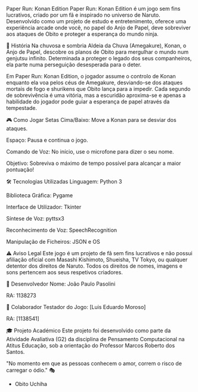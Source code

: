 Paper Run: Konan Edition
Paper Run: Konan Edition é um jogo sem fins lucrativos, criado por um fã e inspirado no universo de Naruto. Desenvolvido como um projeto de estudo e entretenimento, oferece uma experiência arcade onde você, no papel do Anjo de Papel, deve sobreviver aos ataques de Obito e proteger a esperança do mundo ninja.

📜 História
Na chuvosa e sombria Aldeia da Chuva (Amegakure), Konan, o Anjo de Papel, descobre os planos de Obito para mergulhar o mundo num genjutsu infinito. Determinada a proteger o legado dos seus companheiros, ela parte numa perseguição desesperada para o deter.

Em Paper Run: Konan Edition, o jogador assume o controlo de Konan enquanto ela voa pelos céus de Amegakure, desviando-se dos ataques mortais de fogo e shurikens que Obito lança para a impedir. Cada segundo de sobrevivência é uma vitória, mas a escuridão aproxima-se e apenas a habilidade do jogador pode guiar a esperança de papel através da tempestade.

🎮 Como Jogar
Setas Cima/Baixo: Move a Konan para se desviar dos ataques.

Espaço: Pausa e continua o jogo.

Comando de Voz: No início, use o microfone para dizer o seu nome.

Objetivo: Sobreviva o máximo de tempo possível para alcançar a maior pontuação!

🛠️ Tecnologias Utilizadas
Linguagem: Python 3

Biblioteca Gráfica: Pygame

Interface de Utilizador: Tkinter

Síntese de Voz: pyttsx3

Reconhecimento de Voz: SpeechRecognition

Manipulação de Ficheiros: JSON e OS

⚠️ Aviso Legal
Este jogo é um projeto de fã sem fins lucrativos e não possui afiliação oficial com Masashi Kishimoto, Shueisha, TV Tokyo, ou qualquer detentor dos direitos de Naruto. Todos os direitos de nomes, imagens e sons pertencem aos seus respetivos criadores.

👾 Desenvolvedor
Nome: João Paulo Pasolini

RA: 1138273

👾 Colaborador
Testador do Jogo: [Luis Eduardo Moroso]

RA: [1138541]

🎓 Projeto Académico
Este projeto foi desenvolvido como parte da Atividade Avaliativa (G2) da disciplina de Pensamento Computacional na Atitus Educação, sob a orientação do Professor Marcos Roberto dos Santos.

"No momento em que as pessoas conhecem o amor, correm o risco de carregar o ódio." 🎭

- Obito Uchiha
